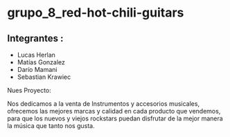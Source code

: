 # grupo_8_red-hot-chili-guitars
## Integrantes :
 - Lucas Herlan
 - Matías Gonzalez
 - Darío Mamani
 - Sebastian Krawiec


Nues Proyecto:

Nos dedicamos a la venta de Instrumentos y accesorios musicales, ofrecemos las mejores marcas y calidad en cada producto que vendemos, para que los nuevos y viejos rockstars puedan disfrutar de la mejor manera la música que tanto nos gusta.
